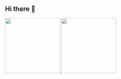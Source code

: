 ## Hi there 👋

<!--
**Ricardo7c/Ricardo7c** is a ✨ _special_ ✨ repository because its `README.md` (this file) appears on your GitHub profile.

Here are some ideas to get you started:

- 🔭 I’m currently working on ...
- 🌱 I’m currently learning ...
- 👯 I’m looking to collaborate on ...
- 🤔 I’m looking for help with ...
- 💬 Ask me about ...
- 📫 How to reach me: ...
- 😄 Pronouns: ...
- ⚡ Fun fact: ...
-->

<div>
  <a href="https://github.com/Ricardo7c">
  <img height="180em" src="https://github-readme-stats.vercel.app/api?username=ricardo7c&show_icons=true&theme=transparent&custom_title=Meu%20Status&title_color=ffffff&text_color=ffffff"/>
  <img height="180em" src="https://github-readme-stats.vercel.app/api/top-langs/?username=ricardo7c&layout=compact&theme=transparent&title_color=ffffff&text_color=ffffff&custom_title=Linguagens%20mais%20usadas"/>

</div>
